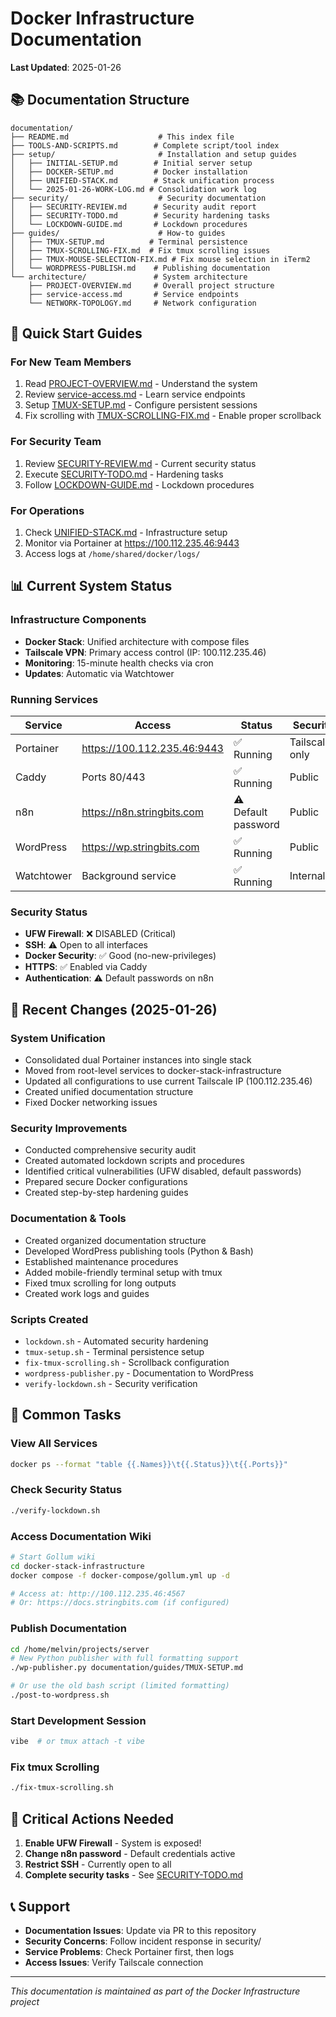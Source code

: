 # Docker Infrastructure Documentation
**Last Updated**: 2025-01-26

## 📚 Documentation Structure

```
documentation/
├── README.md                    # This index file
├── TOOLS-AND-SCRIPTS.md        # Complete script/tool index
├── setup/                       # Installation and setup guides
│   ├── INITIAL-SETUP.md        # Initial server setup
│   ├── DOCKER-SETUP.md         # Docker installation
│   ├── UNIFIED-STACK.md        # Stack unification process
│   └── 2025-01-26-WORK-LOG.md # Consolidation work log
├── security/                    # Security documentation
│   ├── SECURITY-REVIEW.md      # Security audit report
│   ├── SECURITY-TODO.md        # Security hardening tasks
│   └── LOCKDOWN-GUIDE.md       # Lockdown procedures
├── guides/                      # How-to guides
│   ├── TMUX-SETUP.md          # Terminal persistence
│   ├── TMUX-SCROLLING-FIX.md  # Fix tmux scrolling issues
│   ├── TMUX-MOUSE-SELECTION-FIX.md # Fix mouse selection in iTerm2
│   └── WORDPRESS-PUBLISH.md    # Publishing documentation
└── architecture/               # System architecture
    ├── PROJECT-OVERVIEW.md     # Overall project structure
    ├── service-access.md       # Service endpoints
    └── NETWORK-TOPOLOGY.md     # Network configuration
```

## 🚀 Quick Start Guides

### For New Team Members
1. Read [PROJECT-OVERVIEW.md](architecture/PROJECT-OVERVIEW.md) - Understand the system
2. Review [service-access.md](architecture/service-access.md) - Learn service endpoints
3. Setup [TMUX-SETUP.md](guides/TMUX-SETUP.md) - Configure persistent sessions
4. Fix scrolling with [TMUX-SCROLLING-FIX.md](guides/TMUX-SCROLLING-FIX.md) - Enable proper scrollback

### For Security Team
1. Review [SECURITY-REVIEW.md](security/SECURITY-REVIEW.md) - Current security status
2. Execute [SECURITY-TODO.md](security/SECURITY-TODO.md) - Hardening tasks
3. Follow [LOCKDOWN-GUIDE.md](security/LOCKDOWN-GUIDE.md) - Lockdown procedures

### For Operations
1. Check [UNIFIED-STACK.md](setup/UNIFIED-STACK.md) - Infrastructure setup
2. Monitor via Portainer at https://100.112.235.46:9443
3. Access logs at `/home/shared/docker/logs/`

## 📊 Current System Status

### Infrastructure Components
- **Docker Stack**: Unified architecture with compose files
- **Tailscale VPN**: Primary access control (IP: 100.112.235.46)
- **Monitoring**: 15-minute health checks via cron
- **Updates**: Automatic via Watchtower

### Running Services
| Service | Access | Status | Security |
|---------|--------|--------|----------|
| Portainer | https://100.112.235.46:9443 | ✅ Running | Tailscale-only |
| Caddy | Ports 80/443 | ✅ Running | Public |
| n8n | https://n8n.stringbits.com | ⚠️ Default password | Public |
| WordPress | https://wp.stringbits.com | ✅ Running | Public |
| Watchtower | Background service | ✅ Running | Internal |

### Security Status
- **UFW Firewall**: ❌ DISABLED (Critical)
- **SSH**: ⚠️ Open to all interfaces
- **Docker Security**: ✅ Good (no-new-privileges)
- **HTTPS**: ✅ Enabled via Caddy
- **Authentication**: ⚠️ Default passwords on n8n

## 📝 Recent Changes (2025-01-26)

### System Unification
- Consolidated dual Portainer instances into single stack
- Moved from root-level services to docker-stack-infrastructure
- Updated all configurations to use current Tailscale IP (100.112.235.46)
- Created unified documentation structure
- Fixed Docker networking issues

### Security Improvements
- Conducted comprehensive security audit
- Created automated lockdown scripts and procedures
- Identified critical vulnerabilities (UFW disabled, default passwords)
- Prepared secure Docker configurations
- Created step-by-step hardening guides

### Documentation & Tools
- Created organized documentation structure
- Developed WordPress publishing tools (Python & Bash)
- Established maintenance procedures
- Added mobile-friendly terminal setup with tmux
- Fixed tmux scrolling for long outputs
- Created work logs and guides

### Scripts Created
- `lockdown.sh` - Automated security hardening
- `tmux-setup.sh` - Terminal persistence setup
- `fix-tmux-scrolling.sh` - Scrollback configuration
- `wordpress-publisher.py` - Documentation to WordPress
- `verify-lockdown.sh` - Security verification

## 🔧 Common Tasks

### View All Services
```bash
docker ps --format "table {{.Names}}\t{{.Status}}\t{{.Ports}}"
```

### Check Security Status
```bash
./verify-lockdown.sh
```

### Access Documentation Wiki
```bash
# Start Gollum wiki
cd docker-stack-infrastructure
docker compose -f docker-compose/gollum.yml up -d

# Access at: http://100.112.235.46:4567
# Or: https://docs.stringbits.com (if configured)
```

### Publish Documentation
```bash
cd /home/melvin/projects/server
# New Python publisher with full formatting support
./wp-publisher.py documentation/guides/TMUX-SETUP.md

# Or use the old bash script (limited formatting)
./post-to-wordpress.sh
```

### Start Development Session
```bash
vibe  # or tmux attach -t vibe
```

### Fix tmux Scrolling
```bash
./fix-tmux-scrolling.sh
```

## 🚨 Critical Actions Needed

1. **Enable UFW Firewall** - System is exposed!
2. **Change n8n password** - Default credentials active
3. **Restrict SSH** - Currently open to all
4. **Complete security tasks** - See [SECURITY-TODO.md](security/SECURITY-TODO.md)

## 📞 Support

- **Documentation Issues**: Update via PR to this repository
- **Security Concerns**: Follow incident response in security/
- **Service Problems**: Check Portainer first, then logs
- **Access Issues**: Verify Tailscale connection

---
*This documentation is maintained as part of the Docker Infrastructure project*